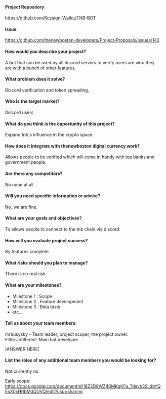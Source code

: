 #### Project Repository
https://github.com/Keysign-Wallet/TNB-BOT

#### Issue 
https://github.com/thenewboston-developers/Project-Proposals/issues/143



#### How would you describe your project?
A bot that can be used by all discord servers to verify users are who they are with a bunch of other features.

#### What problem does it solve?
Discord verification and token spreading.

#### Who is the target market?
Discord users

#### What do you think is the opportunity of this project?
Expand tnb's influence in the crypto space.

#### How does it integrate with thenewboston digital currency work?
Allows people to be verified which will come in handy with top banks and government people.

#### Are there any competitors?
No none at all.

#### Will you need specific information or advice?
No, we are fine,

#### What are your goals and objectives?
To allows people to connect to the tnb chain via discord.

#### How will you evaluate project success?
By features complete

#### What risks should you plan to manage?
There is no real risk.

#### What are your milestones?

- Milestone 1 : Scope
- Milestone 2 : Feature development
- Milestone 3 : Beta tests
- etc..

#### Tell us about your team members:
mrbusysky - Team leader, project scoper, the project owner.
FilterUnfiltered- Main bot developer

[ANSWER HERE]

#### List the roles of any additional team members you would be looking for?
Not currently no.

Early scope:
https://docs.google.com/document/d/18Z2D8WZlf6MKgKFa_Tdevk3S_dbYQEsX0xHRbMdQUVQ/edit?usp=sharing

